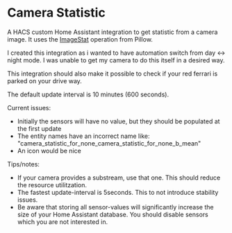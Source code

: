 # Camera Statistic
A HACS custom Home Assistant integration to get statistic from a camera image.
It uses the [ImageStat](https://pillow.readthedocs.io/en/stable/reference/ImageStat.html) operation from Pillow.

I created this integration as i wanted to have automation switch from day <-> night mode. I was unable to get my camera to do this itself in a desired way.

This integration should also make it possible to check if your red ferrari is parked on your drive way.

The default update interval is 10 minutes (600 seconds). 

Current issues:
* Initially the sensors will have no value, but they should be populated at the first update
* The entity names have an incorrect name like: "camera_statistic_for_none_camera_statistic_for_none_b_mean"
* An icon would be nice

Tips/notes:
* If your camera provides a substream, use that one. This should reduce the resource utilitzation.
* The fastest update-interval is 5seconds. This to not introduce stability issues.
* Be aware that storing all sensor-values will significantly increase the size of your Home Assistant database. You should disable sensors which you are not interested in.
